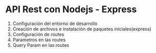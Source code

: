 # API Rest con Nodejs - Express

1. Configuración del entorno de desarrollo
2. Creación de archivos e instalación de paquetes iniciales(express)
3. Configuración de routes
4. Parametros en las routes
5. Query Param en las routes
